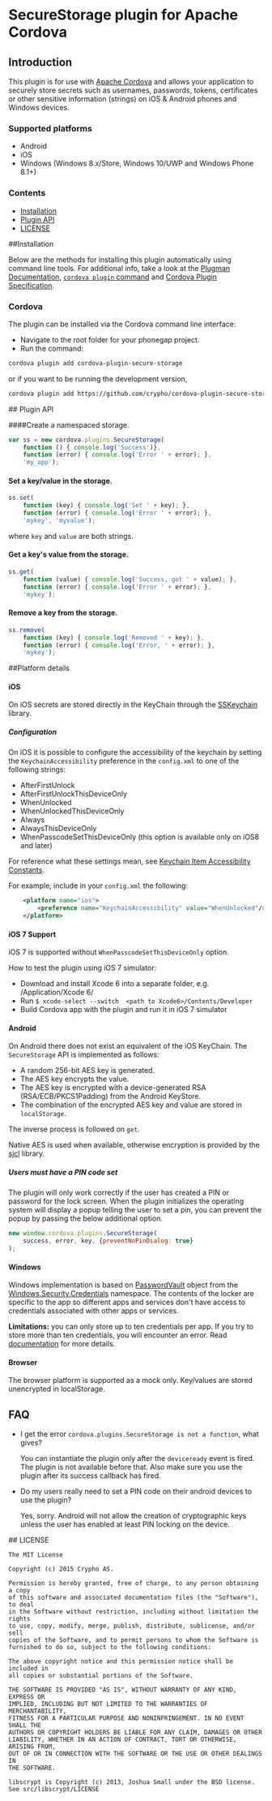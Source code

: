 # SecureStorage plugin for Apache Cordova

## Introduction

This plugin is for use with [Apache Cordova](http://cordova.apache.org/) and allows your application to securely store secrets
such as usernames, passwords, tokens, certificates or other sensitive information (strings) on iOS & Android phones and Windows devices.

### Supported platforms

  * Android
  * iOS
  * Windows (Windows 8.x/Store, Windows 10/UWP and Windows Phone 8.1+)

### Contents

- [Installation](#installation)
- [Plugin API](#plugin-api)
- [LICENSE](#license)

##<a name="installation"></a>Installation

Below are the methods for installing this plugin automatically using command line tools. For additional info, take a look at the [Plugman Documentation](https://cordova.apache.org/docs/en/latest/plugin_ref/plugman.html), [`cordova plugin` command](https://cordova.apache.org/docs/en/latest/reference/cordova-cli/index.html#cordova-plugin-command) and [Cordova Plugin Specification](https://cordova.apache.org/docs/en/latest/plugin_ref/spec.html).

### Cordova

The plugin can be installed via the Cordova command line interface:

* Navigate to the root folder for your phonegap project.
* Run the command:

```sh
cordova plugin add cordova-plugin-secure-storage
```

or if you want to be running the development version,

```sh
cordova plugin add https://github.com/crypho/cordova-plugin-secure-storage.git
```

##<a name="plugin_api"></a> Plugin API

####Create a namespaced storage.

```js
var ss = new cordova.plugins.SecureStorage(
    function () { console.log('Success')},
    function (error) { console.log('Error ' + error); },
    'my_app');

```
#### Set a key/value in the storage.

```js
ss.set(
    function (key) { console.log('Set ' + key); },
    function (error) { console.log('Error ' + error); },
    'mykey', 'myvalue');
```

where ``key`` and ``value`` are both strings.

#### Get a key's value from the storage.

```js
ss.get(
    function (value) { console.log('Success, got ' + value); },
    function (error) { console.log('Error ' + error); },
    'mykey');
```

#### Remove a key from the storage.

```js
ss.remove(
    function (key) { console.log('Removed ' + key); },
    function (error) { console.log('Error, ' + error); },
    'mykey');
```

##Platform details

#### iOS
On iOS secrets are stored directly in the KeyChain through the [SSKeychain](https://github.com/soffes/sskeychain) library.

##### Configuration
On iOS it is possible to configure the accessibility of the keychain by setting the `KeychainAccessibility` preference in the `config.xml` to one of the following strings:
 * AfterFirstUnlock
 * AfterFirstUnlockThisDeviceOnly
 * WhenUnlocked
 * WhenUnlockedThisDeviceOnly
 * Always
 * AlwaysThisDeviceOnly
 * WhenPasscodeSetThisDeviceOnly (this option is available only on iOS8 and later)

For reference what these settings mean, see [Keychain Item Accessibility Constants](https://developer.apple.com/library/ios/documentation/Security/Reference/keychainservices/#//apple_ref/doc/constant_group/Keychain_Item_Accessibility_Constants).

For example, include in your ``config.xml`` the following:

```xml
    <platform name="ios">
        <preference name="KeychainAccessibility" value="WhenUnlocked"/>
    </platform>
```

#### iOS 7 Support

iOS 7 is supported without ``WhenPasscodeSetThisDeviceOnly`` option.

How to test the plugin using iOS 7 simulator:
 * Download and install Xcode 6 into a separate folder, e.g. /Application/Xcode 6/
 * Run ``$ xcode-select --switch  <path to Xcode6>/Contents/Developer``
 * Build Cordova app with the plugin and run it in iOS 7 simulator



#### Android
On Android there does not exist an equivalent of the iOS KeyChain. The ``SecureStorage`` API is implemented as follows:

* A random 256-bit AES key is generated.
* The AES key encrypts the value.
* The AES key is encrypted with a device-generated RSA (RSA/ECB/PKCS1Padding) from the Android KeyStore.
* The combination of the encrypted AES key and value are stored in ``localStorage``.

The inverse process is followed on ``get``.

Native AES is used when available, otherwise encryption is provided by the [sjcl](https://github.com/bitwiseshiftleft/sjcl) library.

##### Users must have a PIN code set

The plugin will only work correctly if the user has created a PIN or password for the lock screen. When the plugin initializes the operating system will display a popup telling the user to set a pin, you can prevent the popup by passing the below additional option.

```js
new window.cordova.plugins.SecureStorage(
	success, error, key, {preventNoPinDialog: true}
);
```

#### Windows
Windows implementation is based on [PasswordVault](https://msdn.microsoft.com/en-us/library/windows/apps/windows.security.credentials.passwordvault.aspx) object from the [Windows.Security.Credentials](https://msdn.microsoft.com/en-us/library/windows/apps/windows.security.credentials.aspx) namespace.
The contents of the locker are specific to the app so different apps and services don't have access to credentials associated with other apps or services.

**Limitations:** you can only store up to ten credentials per app. If you try to store more than ten credentials, you will
encounter an error. Read [documentation](https://msdn.microsoft.com/en-us/library/windows/apps/hh701231.aspx) for more details.

#### Browser
The browser platform is supported as a mock only. Key/values are stored unencrypted in localStorage.

## FAQ

* I get the error ``cordova.plugins.SecureStorage is not a function``, what gives?

    You can instantiate the plugin only after the ``deviceready`` event is fired. The plugin is not available before that. Also make sure you use the plugin after its success callback has fired.

* Do my users really need to set a PIN code on their android devices to use the plugin?

    Yes, sorry. Android will not allow the creation of cryptographic keys unless the user has enabled at least PIN locking on the device.

##<a name="license"></a> LICENSE

    The MIT License

    Copyright (c) 2015 Crypho AS.

    Permission is hereby granted, free of charge, to any person obtaining a copy
    of this software and associated documentation files (the "Software"), to deal
    in the Software without restriction, including without limitation the rights
    to use, copy, modify, merge, publish, distribute, sublicense, and/or sell
    copies of the Software, and to permit persons to whom the Software is
    furnished to do so, subject to the following conditions:

    The above copyright notice and this permission notice shall be included in
    all copies or substantial portions of the Software.

    THE SOFTWARE IS PROVIDED "AS IS", WITHOUT WARRANTY OF ANY KIND, EXPRESS OR
    IMPLIED, INCLUDING BUT NOT LIMITED TO THE WARRANTIES OF MERCHANTABILITY,
    FITNESS FOR A PARTICULAR PURPOSE AND NONINFRINGEMENT. IN NO EVENT SHALL THE
    AUTHORS OR COPYRIGHT HOLDERS BE LIABLE FOR ANY CLAIM, DAMAGES OR OTHER
    LIABILITY, WHETHER IN AN ACTION OF CONTRACT, TORT OR OTHERWISE, ARISING FROM,
    OUT OF OR IN CONNECTION WITH THE SOFTWARE OR THE USE OR OTHER DEALINGS IN
    THE SOFTWARE.

    libscrypt is Copyright (c) 2013, Joshua Small under the BSD license. See src/libscrypt/LICENSE
